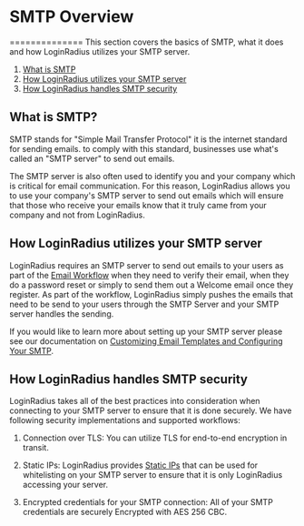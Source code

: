 # SMTP Overview
==============
This section covers the basics of SMTP, what it does and how LoginRadius utilizes your SMTP server.



1. [What is SMTP](#what-is-smtp)
2. [How LoginRadius utilizes your SMTP server](#how-loginradius-utilizes-your-smtp-server)
3. [How LoginRadius handles SMTP security](#how-loginradius-handles-smtp-security)





## What is SMTP?


SMTP stands for "Simple Mail Transfer Protocol" it is the internet standard for sending emails. to comply with this standard, businesses use what's called an "SMTP server" to send out emails.

The SMTP server is also often used to identify you and your company which is critical for email communication. For this reason, LoginRadius allows you to use your company's SMTP server to send out emails which will ensure that those who receive your emails know that it truly came from your company and not from LoginRadius.



## How LoginRadius utilizes your SMTP server


LoginRadius requires an SMTP server to send out emails to your users as part of the [Email Workflow](https://www.loginradius.com/docs/platform-features-overview/registration-services/email-workflow) when they need to verify their email, when they do a password reset or simply to send them out a Welcome email once they register. As part of the workflow, LoginRadius simply pushes the emails that need to be send to your users through the SMTP Server and your SMTP server handles the sending.




If you would like to learn more about setting up your SMTP server please see our documentation on [Customizing Email Templates and Configuring Your SMTP](https://www.loginradius.com/docs/api/v2/admin-console/platform-configuration/standard-login/email-templates).


## How LoginRadius handles SMTP security

LoginRadius takes all of the best practices into consideration when connecting to your SMTP server to ensure that it is done securely. We have following security implementations and supported workflows:

1. Connection over TLS: You can utilize TLS for end-to-end encryption in transit.

2. Static IPs: LoginRadius provides [Static IPs](https://www.loginradius.com/docs/development/configuration/ip-addresses-list) that can be used for whitelisting on your SMTP server to ensure that it is only LoginRadius accessing your server.

3. Encrypted credentials for your SMTP connection: All of your SMTP credentials are securely Encrypted with AES 256 CBC.

